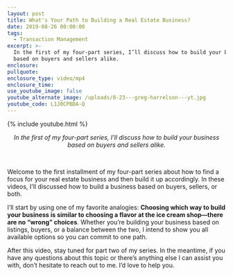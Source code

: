 ```yaml
---
layout: post
title: What's Your Path to Building a Real Estate Business?
date: 2019-08-26 00:00:00
tags:
  - Transaction Management
excerpt: >-
  In the first of my four-part series, I’ll discuss how to build your business
  based on buyers and sellers alike.
enclosure:
pullquote:
enclosure_type: video/mp4
enclosure_time:
use_youtube_image: false
youtube_alternate_image: /uploads/8-23---greg-harrelson---yt.jpg
youtube_code: L1J0CPBDA-Q
---
```


{% include youtube.html %}

<center><em>In the first of my four-part series, I&rsquo;ll discuss how to build your business based on buyers and sellers alike.</em></center>

&nbsp;

Welcome to the first installment of my four-part series about how to find a focus for your real estate business and then build it up accordingly. In these videos, I'll discussed how to build a business based on buyers, sellers, or both.

I’ll start by using one of my favorite analogies: **Choosing which way to build your business is similar to choosing a flavor at the ice cream shop—there are no “wrong” choices**. Whether you’re building your business based on listings, buyers, or a balance between the two, I intend to show you all available options so you can commit to one path.

After this video, stay tuned for part two of my series. In the meantime, if you have any questions about this topic or there’s anything else I can assist you with, don’t hesitate to reach out to me. I’d love to help you.